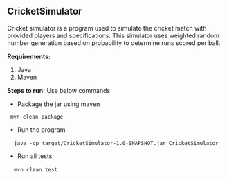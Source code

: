 ## CricketSimulator

Cricket simulator is a program used to simulate the cricket match with provided players and specifications. This simulator uses weighted random number generation based on probability to determine runs scored per ball.<br/> 

**Requirements:**
1. Java
2. Maven
    
**Steps to run:** Use below commands <br/>
- Package the jar using maven<br/>
<pre><code> mvn clean package</code></pre>
- Run the program<br/>
<pre> <code> java -cp target/CricketSimulator-1.0-SNAPSHOT.jar CricketSimulator</code></pre>
- Run all tests<br/>
<pre> <code> mvn clean test</code></pre>
